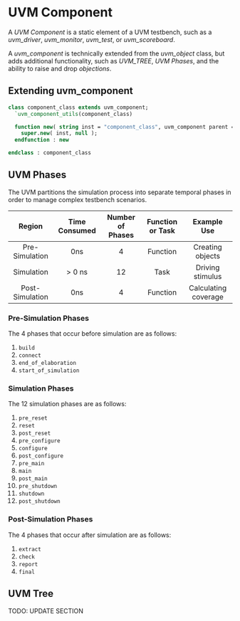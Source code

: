 # UVM Component

A _UVM Component_ is a static element of a UVM testbench, such as a _uvm_driver_, _uvm_monitor_, _uvm_test_, or _uvm_scoreboard_.

A _uvm_component_ is technically extended from the _uvm_object_ class, but adds additional functionality, such as _UVM_TREE_, _UVM Phases_, and the ability to raise and drop _objections_.

## Extending uvm_component

```sv
class component_class extends uvm_component;
  `uvm_component_utils(component_class)

  function new( string inst = "component_class", uvm_component parent = null );
    super.new( inst, null );
  endfunction : new

endclass : component_class
```

## UVM Phases

The UVM partitions the simulation process into separate temporal phases in order to manage complex testbench scenarios.

| Region          | Time Consumed | Number of Phases | Function or Task | Example Use          |
|:---------------:|:-------------:|:----------------:|:----------------:|:--------------------:|
| Pre-Simulation  | 0ns           | 4                | Function         | Creating objects     |
| Simulation      | > 0 ns        | 12               | Task             | Driving stimulus     |
| Post-Simulation | 0ns           | 4                | Function         | Calculating coverage |

### Pre-Simulation Phases

The 4 phases that occur before simulation are as follows:

  1. `build`
  2. `connect`
  3. `end_of_elaboration`
  4. `start_of_simulation`

### Simulation Phases

The 12 simulation phases are as follows:

  1. `pre_reset`
  2. `reset`
  3. `post_reset`
  4. `pre_configure`
  5. `configure`
  6. `post_configure`
  7. `pre_main`
  8. `main`
  9. `post_main`
  10. `pre_shutdown`
  11. `shutdown`
  12. `post_shutdown`

### Post-Simulation Phases

The 4 phases that occur after simulation are as follows:

  1. `extract`
  2. `check`
  3. `report`
  4. `final`

## UVM Tree

TODO: UPDATE SECTION
